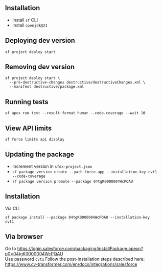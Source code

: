 ## Installation

- Install `sf` CLI
- Install `openjdk@21`

## Deploying dev version

```
sf project deploy start
```

## Removing dev version

```
sf project deploy start \
  --pre-destructive-changes destructive/destructiveChanges.xml \
  --manifest destructive/package.xml
```

## Running tests

```
sf apex run test --result-format human --code-coverage --wait 10
```

## View API limits

```
sf force limits api display
```

## Updating the package

- Increment version in `sfdx-project.json`
- `sf package version create --path force-app --installation-key cvt1 --code-coverage`
- `sf package version promote --package 04tgK0000004WcPQAU`

## Installation

Via CLI

```
sf package install --package 04tgK0000004WcPQAU --installation-key cvt1
```

## Via browser

Go to https://login.salesforce.com/packaging/installPackage.apexp?p0=04tgK0000004WcPQAU \
Use password `cvt1`
Follow the post-installation steps described here:
https://www.cv-transformer.com/en/docs/integrations/salesforce
